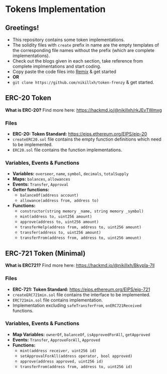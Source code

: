 # Tokens Implementation
## Greetings!
- This repository contains some token implementations.
- The solidity files with `create` prefix in name are the empty templates of the corresponding file names without the prefix (which are complete implementations).
- Check out the blogs given in each section, take reference from complete implmentations and start coding.
- Copy paste the code files into [Remix](https://remix.ethereum.org/) & get started
- **OR**
- `git clone https://github.com/nikillxh/token-frenzy` & get started.
## ERC-20 Token
**What is ERC-20?** Find more here: https://hackmd.io/@nikillxh/rkJEvTWmxg
### Files
- **ERC-20: Token Standard:** https://eips.ethereum.org/EIPS/eip-20
- `createERC20.sol` file contains the empty function definitions which need to be implemented.
- `ERC20.sol` file contains the function implementations.

### Variables, Events & Functions
- **Variables:** `overseer`, `name`, `symbol`, `decimals`, `totalSupply`
- **Maps:** `balances`, `allowances`
- **Events:** `Transfer`, `Approval`
- **Getter functions:** 
    - `balanceOf(address account)`
    - `allowance(address from, address to)`
- **Functions:** 
    - `constructor(string memory _name, string memory _symbol)`
    - `mint(address to, uint256 amount)`
    - `approve(address to, uint256 amount)`
    - `transferHelp(address from, address to, uint256 amount)`
    - `transfer(address to, uint256 amount)`
    - `transferFrom(address from, address to, uint256 amount)`

## ERC-721 Token (Minimal)
**What is ERC721?** Find more here: https://hackmd.io/@nikillxh/BkypIa-7ll
### Files
- **ERC-721: Token Standard:** https://eips.ethereum.org/EIPS/eip-721
- `createERC721min.sol` file contains the interface to be implemented.
- `ERC721min.sol` file contains implementation.
- Implementation excluding `safeTransferFrom`, `onERC721Received` functions.
### Variables, Events & Functions
- **Map Variables:** `ownerOf`, `balanceOf`, `isApprovedForAll`, `getApproved`
- **Events:** `Transfer`, `ApproveForAll`, `Approved`
- **Functions:**
    - `mint(address receiver, uint256 id)`
    - `setApprovalForAll(address operator, bool approved)`
    - `approve(address approved, uint256 id)`
    - `transferFrom(address from, address to, uint256 id)`